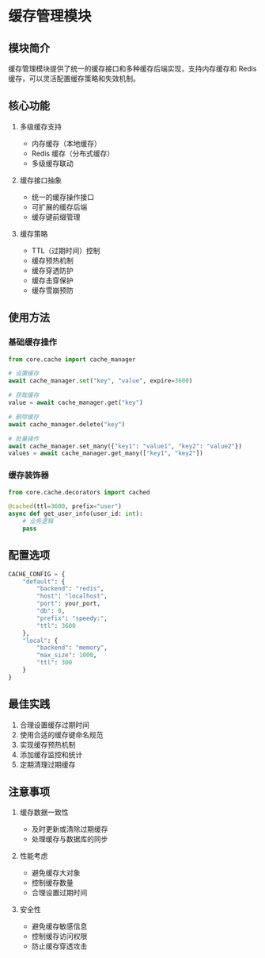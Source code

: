 # 缓存管理模块

## 模块简介

缓存管理模块提供了统一的缓存接口和多种缓存后端实现，支持内存缓存和 Redis 缓存，可以灵活配置缓存策略和失效机制。

## 核心功能

1. 多级缓存支持
   - 内存缓存（本地缓存）
   - Redis 缓存（分布式缓存）
   - 多级缓存联动

2. 缓存接口抽象
   - 统一的缓存操作接口
   - 可扩展的缓存后端
   - 缓存键前缀管理

3. 缓存策略
   - TTL（过期时间）控制
   - 缓存预热机制
   - 缓存穿透防护
   - 缓存击穿保护
   - 缓存雪崩预防

## 使用方法

### 基础缓存操作

```python
from core.cache import cache_manager

# 设置缓存
await cache_manager.set("key", "value", expire=3600)

# 获取缓存
value = await cache_manager.get("key")

# 删除缓存
await cache_manager.delete("key")

# 批量操作
await cache_manager.set_many({"key1": "value1", "key2": "value2"})
values = await cache_manager.get_many(["key1", "key2"])
```

### 缓存装饰器

```python
from core.cache.decorators import cached

@cached(ttl=3600, prefix="user")
async def get_user_info(user_id: int):
    # 业务逻辑
    pass
```

## 配置选项

```python
CACHE_CONFIG = {
    "default": {
        "backend": "redis",
        "host": "localhost",
        "port": your_port,
        "db": 0,
        "prefix": "speedy:",
        "ttl": 3600
    },
    "local": {
        "backend": "memory",
        "max_size": 1000,
        "ttl": 300
    }
}
```

## 最佳实践

1. 合理设置缓存过期时间
2. 使用合适的缓存键命名规范
3. 实现缓存预热机制
4. 添加缓存监控和统计
5. 定期清理过期缓存

## 注意事项

1. 缓存数据一致性
   - 及时更新或清除过期缓存
   - 处理缓存与数据库的同步

2. 性能考虑
   - 避免缓存大对象
   - 控制缓存数量
   - 合理设置过期时间

3. 安全性
   - 避免缓存敏感信息
   - 控制缓存访问权限
   - 防止缓存穿透攻击 